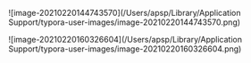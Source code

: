 ![image-20210220144743570](/Users/apsp/Library/Application Support/typora-user-images/image-20210220144743570.png)

![image-20210220160326604](/Users/apsp/Library/Application Support/typora-user-images/image-20210220160326604.png)
